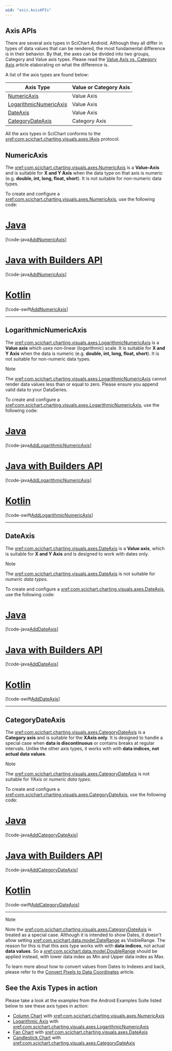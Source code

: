 ```yaml
---
uid: "axis.AxisAPIs"
---
```


## Axis APIs

There are several axis types in SciChart Android. Although they all differ in types of data values that can be rendered, the most fundamental difference is in their behavior. By that, the axes can be divided into two groups, Category and Value axis types. Please read the [Value Axis vs. Category Axis](xref:axisAPIs.AxisAPIsValueAxisVSCategoryAxis) article elaborating on what the difference is.

A list of the axis types are found below:

| **Axis Type**                                           | **Value or Category Axis** |
| ------------------------------------------------------- | -------------------------- |
| [NumericAxis](#numericaxis)                          | Value Axis                 |
| [LogarithmicNumericAxis](#logarithmicnumericaxis)    | Value Axis                 |
| [DateAxis](#dateaxis)                                | Value Axis                 |
| [CategoryDateAxis](#categorydateaxis)                | Category Axis              |

All the axis types in SciChart conforms to the <xref:com.scichart.charting.visuals.axes.IAxis> protocol.

## NumericAxis
The <xref:com.scichart.charting.visuals.axes.NumericAxis> is a **Value-Axis** and is suitable for **X and Y Axis** when the data type on that axis is numeric (e.g. **double, int, long, float, short**). It is not suitable for non-numeric data types.

To create and configure a <xref:com.scichart.charting.visuals.axes.NumericAxis>, use the following code:

# [Java](#tab/java)
[!code-java[AddNumericAxis](../../../samples/sandbox/app/src/main/java/com/scichart/docsandbox/examples/java/axisAPIs/AxisAPIs.java#AddNumericAxis)]
# [Java with Builders API](#tab/javaBuilder)
[!code-java[AddNumericAxis](../../../samples/sandbox/app/src/main/java/com/scichart/docsandbox/examples/javaBuilder/axisAPIs/AxisAPIs.java#AddNumericAxis)]
# [Kotlin](#tab/kotlin)
[!code-swift[AddNumericAxis](../../../samples/sandbox/app/src/main/java/com/scichart/docsandbox/examples/kotlin/axisAPIs/AxisAPIs.kt#AddNumericAxis)]
***

## LogarithmicNumericAxis
The <xref:com.scichart.charting.visuals.axes.LogarithmicNumericAxis> is a **Value axis** which uses non-linear (logarithmic) scale. It is suitable for **X and Y Axis** when the data is numeric (e.g. **double, int, long, float, short**). It is not suitable for non-numeric data types.

> [!NOTE]
> The <xref:com.scichart.charting.visuals.axes.LogarithmicNumericAxis> cannot render data values less than or equal to zero. Please ensure you append valid data to your DataSeries.

To create and configure a <xref:com.scichart.charting.visuals.axes.LogarithmicNumericAxis>, use the following code:

# [Java](#tab/java)
[!code-java[AddLogarithmicNumericAxis](../../../samples/sandbox/app/src/main/java/com/scichart/docsandbox/examples/java/axisAPIs/AxisAPIs.java#AddLogarithmicNumericAxis)]
# [Java with Builders API](#tab/javaBuilder)
[!code-java[AddLogarithmicNumericAxis](../../../samples/sandbox/app/src/main/java/com/scichart/docsandbox/examples/javaBuilder/axisAPIs/AxisAPIs.java#AddLogarithmicNumericAxis)]
# [Kotlin](#tab/kotlin)
[!code-swift[AddLogarithmicNumericAxis](../../../samples/sandbox/app/src/main/java/com/scichart/docsandbox/examples/kotlin/axisAPIs/AxisAPIs.kt#AddLogarithmicNumericAxis)]
***

## DateAxis
The <xref:com.scichart.charting.visuals.axes.DateAxis> is a **Value axis**, which is suitable for **X and Y Axis** and is designed to work with dates only. 
> [!NOTE]
> The <xref:com.scichart.charting.visuals.axes.DateAxis> is not suitable for *numeric data types*.

To create and configure a <xref:com.scichart.charting.visuals.axes.DateAxis>, use the following code:

# [Java](#tab/java)
[!code-java[AddDateAxis](../../../samples/sandbox/app/src/main/java/com/scichart/docsandbox/examples/java/axisAPIs/AxisAPIs.java#AddDateAxis)]
# [Java with Builders API](#tab/javaBuilder)
[!code-java[AddDateAxis](../../../samples/sandbox/app/src/main/java/com/scichart/docsandbox/examples/javaBuilder/axisAPIs/AxisAPIs.java#AddDateAxis)]
# [Kotlin](#tab/kotlin)
[!code-swift[AddDateAxis](../../../samples/sandbox/app/src/main/java/com/scichart/docsandbox/examples/kotlin/axisAPIs/AxisAPIs.kt#AddDateAxis)]
***

## CategoryDateAxis
The <xref:com.scichart.charting.visuals.axes.CategoryDateAxis> is a **Category axis** and is suitable for the **XAxis only**. It is designed to handle a special case when **data is discontinuous** or contains breaks at regular intervals. Unlike the other axis types, it works with with **data indices, not actual data values**.

> [!NOTE]
> The <xref:com.scichart.charting.visuals.axes.CategoryDateAxis> is not suitable for *YAxis* or *numeric data types*.

To create and configure a <xref:com.scichart.charting.visuals.axes.CategoryDateAxis>, use the following code:

# [Java](#tab/java)
[!code-java[AddCategoryDateAxis](../../../samples/sandbox/app/src/main/java/com/scichart/docsandbox/examples/java/axisAPIs/AxisAPIs.java#AddCategoryDateAxis)]
# [Java with Builders API](#tab/javaBuilder)
[!code-java[AddCategoryDateAxis](../../../samples/sandbox/app/src/main/java/com/scichart/docsandbox/examples/javaBuilder/axisAPIs/AxisAPIs.java#AddCategoryDateAxis)]
# [Kotlin](#tab/kotlin)
[!code-swift[AddCategoryDateAxis](../../../samples/sandbox/app/src/main/java/com/scichart/docsandbox/examples/kotlin/axisAPIs/AxisAPIs.kt#AddCategoryDateAxis)]
***

> [!NOTE]
> Note the <xref:com.scichart.charting.visuals.axes.CategoryDateAxis> is treated as a special case. 
> Although it is intended to show Dates, it doesn't allow setting <xref:com.scichart.data.model.DateRange> as VisibleRange. 
> The reason for this is that this axis type works with with **data indices**, not actual **data values**. 
> So a <xref:com.scichart.data.model.DoubleRange> should be applied instead, with lower data index as Min and Upper data index as Max.
> 
> To learn more about how to convert values from Dates to Indexes and back, please refer to the [Convert Pixels to Data Coordinates](xref:axisAPIs.AxisAPIsConvertPixelToDataCoordinates) article.

## See the Axis Types in action
Please take a look at the examples from the Android Examples Suite listed below to see these axis types in action:
- [Column Chart](https://www.scichart.com/example/android-column-chart-example/) with <xref:com.scichart.charting.visuals.axes.NumericAxis>
- [Logarithmic Axis](https://www.scichart.com/example/android-chart-example-logarithmic-axis/) with <xref:com.scichart.charting.visuals.axes.LogarithmicNumericAxis>
- [Fan Chart](https://www.scichart.com/example/android-chart-example-fan-chart/) with <xref:com.scichart.charting.visuals.axes.DateAxis>
- [Candlestick Chart](https://www.scichart.com/example/android-candlestick-chart-example/) with <xref:com.scichart.charting.visuals.axes.CategoryDateAxis>